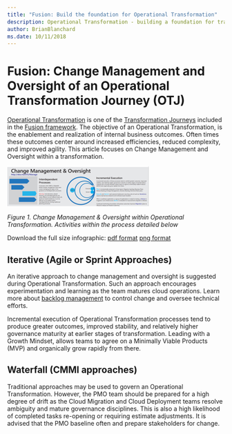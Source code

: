 ```yaml
---
title: "Fusion: Build the foundation for Operational Transformation"
description: Operational Transformation - building a foundation for transformation
author: BrianBlanchard
ms.date: 10/11/2018
---
```


# Fusion: Change Management and Oversight of an Operational Transformation Journey (OTJ)

[Operational Transformation](overview.md) is one of the [Transformation Journeys](../overview.md) included in the [Fusion framework](../../overview.md). The objective of an Operational Transformation, is the enablement and realization of internal business outcomes. Often times these outcomes center around increased efficiencies, reduced complexity, and improved agility. This article focuses on Change Management and Oversight within a transformation.

![Change Management & Oversight within Operational Transformation](../../_images/operational-transformation-manage.png)

*Figure 1. Change Management & Oversight within Operational Transformation. Activities within the process detailed below*

Download the full size infographic: [pdf format](https://archcenter.blob.core.windows.net/cdn/operational-transformation-infographic.pdf?) [png format](../../_images/operational-transformation-infographic.pdf)

## Iterative (Agile or Sprint Approaches)

An iterative approach to change management and oversight is suggested during Operational Transformation. Such an approach encourages experimentation and learning as the team matures cloud operations. Learn more about [backlog management](../../migration/plan/iterative-change-management.md) to control change and oversee technical efforts.

Incremental execution of Operational Transformation processes tend to produce greater outcomes, improved stability, and relatively higher governance maturity at earlier stages of transformation. Leading with a Growth Mindset, allows teams to agree on a Minimally Viable Products (MVP) and organically grow rapidly from there.

## Waterfall (CMMI approaches)

Traditional approaches may be used to govern an Operational Transformation. However, the PMO team should be prepared for a high degree of drift as the Cloud Migration and Cloud Deployment teams resolve ambiguity and mature governance disciplines. This is also a high likelihood of completed tasks re-opening or requiring estimate adjustments. It is advised that the PMO baseline often and prepare stakeholders for change.